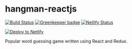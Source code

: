 # hangman-reactjs
[![Build
Status](https://travis-ci.org/neverendingqs/hangman-reactjs.svg?branch=master)](https://travis-ci.org/neverendingqs/hangman-reactjs)
[![Greenkeeper
badge](https://badges.greenkeeper.io/neverendingqs/hangman-reactjs.svg)](https://greenkeeper.io/)
[![Netlify Status](https://api.netlify.com/api/v1/badges/652c79a0-5d21-48f5-918d-a1be7e5d7bc6/deploy-status)](https://app.netlify.com/sites/hangman-reactjs/deploys)

[![Deploy to
Netlify](https://www.netlify.com/img/deploy/button.svg)](https://app.netlify.com/start/deploy?repository=https://github.com/neverendingqs/hangman-reactjs)

Popular word guessing game written using React and Redux.
